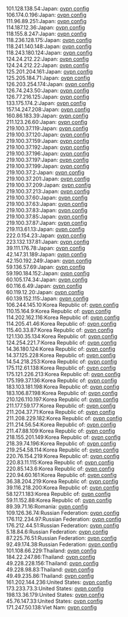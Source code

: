 101.128.138.54:Japan: [ovpn config](vpn/101_128_138_54.ovpn)  
106.174.0.196:Japan: [ovpn config](vpn/106_174_0_196.ovpn)  
111.96.89.251:Japan: [ovpn config](vpn/111_96_89_251.ovpn)  
114.187.12.36:Japan: [ovpn config](vpn/114_187_12_36.ovpn)  
118.155.8.247:Japan: [ovpn config](vpn/118_155_8_247.ovpn)  
118.236.128.175:Japan: [ovpn config](vpn/118_236_128_175.ovpn)  
118.241.140.148:Japan: [ovpn config](vpn/118_241_140_148.ovpn)  
118.243.180.124:Japan: [ovpn config](vpn/118_243_180_124.ovpn)  
124.24.212.22:Japan: [ovpn config](vpn/124_24_212_22.ovpn)  
124.24.212.22:Japan: [ovpn config](vpn/124_24_212_22.ovpn)  
125.201.204.161:Japan: [ovpn config](vpn/125_201_204_161.ovpn)  
125.205.184.71:Japan: [ovpn config](vpn/125_205_184_71.ovpn)  
126.203.254.174:Japan: [ovpn config](vpn/126_203_254_174.ovpn)  
126.74.243.50:Japan: [ovpn config](vpn/126_74_243_50.ovpn)  
126.77.216.125:Japan: [ovpn config](vpn/126_77_216_125.ovpn)  
133.175.174.2:Japan: [ovpn config](vpn/133_175_174_2.ovpn)  
157.14.247.208:Japan: [ovpn config](vpn/157_14_247_208.ovpn)  
160.86.183.39:Japan: [ovpn config](vpn/160_86_183_39.ovpn)  
211.123.26.60:Japan: [ovpn config](vpn/211_123_26_60.ovpn)  
219.100.37.119:Japan: [ovpn config](vpn/219_100_37_119.ovpn)  
219.100.37.120:Japan: [ovpn config](vpn/219_100_37_120.ovpn)  
219.100.37.159:Japan: [ovpn config](vpn/219_100_37_159.ovpn)  
219.100.37.192:Japan: [ovpn config](vpn/219_100_37_192.ovpn)  
219.100.37.196:Japan: [ovpn config](vpn/219_100_37_196.ovpn)  
219.100.37.197:Japan: [ovpn config](vpn/219_100_37_197.ovpn)  
219.100.37.199:Japan: [ovpn config](vpn/219_100_37_199.ovpn)  
219.100.37.2:Japan: [ovpn config](vpn/219_100_37_2.ovpn)  
219.100.37.201:Japan: [ovpn config](vpn/219_100_37_201.ovpn)  
219.100.37.209:Japan: [ovpn config](vpn/219_100_37_209.ovpn)  
219.100.37.213:Japan: [ovpn config](vpn/219_100_37_213.ovpn)  
219.100.37.60:Japan: [ovpn config](vpn/219_100_37_60.ovpn)  
219.100.37.63:Japan: [ovpn config](vpn/219_100_37_63.ovpn)  
219.100.37.83:Japan: [ovpn config](vpn/219_100_37_83.ovpn)  
219.100.37.85:Japan: [ovpn config](vpn/219_100_37_85.ovpn)  
219.100.37.87:Japan: [ovpn config](vpn/219_100_37_87.ovpn)  
219.113.61.13:Japan: [ovpn config](vpn/219_113_61_13.ovpn)  
222.0.154.23:Japan: [ovpn config](vpn/222_0_154_23.ovpn)  
223.132.137.81:Japan: [ovpn config](vpn/223_132_137_81.ovpn)  
39.111.176.78:Japan: [ovpn config](vpn/39_111_176_78.ovpn)  
42.147.31.189:Japan: [ovpn config](vpn/42_147_31_189.ovpn)  
42.150.192.249:Japan: [ovpn config](vpn/42_150_192_249.ovpn)  
59.136.57.69:Japan: [ovpn config](vpn/59_136_57_69.ovpn)  
59.190.184.152:Japan: [ovpn config](vpn/59_190_184_152.ovpn)  
60.105.174.34:Japan: [ovpn config](vpn/60_105_174_34.ovpn)  
60.116.6.49:Japan: [ovpn config](vpn/60_116_6_49.ovpn)  
60.119.12.20:Japan: [ovpn config](vpn/60_119_12_20.ovpn)  
60.139.152.115:Japan: [ovpn config](vpn/60_139_152_115.ovpn)  
106.244.145.10:Korea Republic of: [ovpn config](vpn/106_244_145_10.ovpn)  
110.15.164.9:Korea Republic of: [ovpn config](vpn/110_15_164_9.ovpn)  
114.202.162.116:Korea Republic of: [ovpn config](vpn/114_202_162_116.ovpn)  
114.205.41.46:Korea Republic of: [ovpn config](vpn/114_205_41_46.ovpn)  
115.40.33.87:Korea Republic of: [ovpn config](vpn/115_40_33_87.ovpn)  
121.130.35.134:Korea Republic of: [ovpn config](vpn/121_130_35_134.ovpn)  
124.254.221.7:Korea Republic of: [ovpn config](vpn/124_254_221_7.ovpn)  
14.36.180.124:Korea Republic of: [ovpn config](vpn/14_36_180_124.ovpn)  
14.37.125.228:Korea Republic of: [ovpn config](vpn/14_37_125_228.ovpn)  
14.54.218.253:Korea Republic of: [ovpn config](vpn/14_54_218_253.ovpn)  
175.112.61.138:Korea Republic of: [ovpn config](vpn/175_112_61_138.ovpn)  
175.121.226.213:Korea Republic of: [ovpn config](vpn/175_121_226_213.ovpn)  
175.199.37.136:Korea Republic of: [ovpn config](vpn/175_199_37_136.ovpn)  
183.103.181.198:Korea Republic of: [ovpn config](vpn/183_103_181_198.ovpn)  
183.106.87.198:Korea Republic of: [ovpn config](vpn/183_106_87_198.ovpn)  
210.126.110.197:Korea Republic of: [ovpn config](vpn/210_126_110_197.ovpn)  
211.177.59.177:Korea Republic of: [ovpn config](vpn/211_177_59_177.ovpn)  
211.204.37.71:Korea Republic of: [ovpn config](vpn/211_204_37_71.ovpn)  
211.208.229.182:Korea Republic of: [ovpn config](vpn/211_208_229_182.ovpn)  
211.214.56.54:Korea Republic of: [ovpn config](vpn/211_214_56_54.ovpn)  
211.47.88.109:Korea Republic of: [ovpn config](vpn/211_47_88_109.ovpn)  
218.155.201.149:Korea Republic of: [ovpn config](vpn/218_155_201_149.ovpn)  
218.39.74.196:Korea Republic of: [ovpn config](vpn/218_39_74_196.ovpn)  
219.254.58.114:Korea Republic of: [ovpn config](vpn/219_254_58_114.ovpn)  
220.76.154.219:Korea Republic of: [ovpn config](vpn/220_76_154_219.ovpn)  
220.83.11.115:Korea Republic of: [ovpn config](vpn/220_83_11_115.ovpn)  
220.85.143.6:Korea Republic of: [ovpn config](vpn/220_85_143_6.ovpn)  
220.94.60.161:Korea Republic of: [ovpn config](vpn/220_94_60_161.ovpn)  
36.38.204.219:Korea Republic of: [ovpn config](vpn/36_38_204_219.ovpn)  
39.116.218.200:Korea Republic of: [ovpn config](vpn/39_116_218_200.ovpn)  
58.127.1.183:Korea Republic of: [ovpn config](vpn/58_127_1_183.ovpn)  
59.11.152.88:Korea Republic of: [ovpn config](vpn/59_11_152_88.ovpn)  
89.39.71.16:Romania: [ovpn config](vpn/89_39_71_16.ovpn)  
109.126.36.74:Russian Federation: [ovpn config](vpn/109_126_36_74.ovpn)  
176.112.234.97:Russian Federation: [ovpn config](vpn/176_112_234_97.ovpn)  
176.212.44.51:Russian Federation: [ovpn config](vpn/176_212_44_51.ovpn)  
5.18.84.6:Russian Federation: [ovpn config](vpn/5_18_84_6.ovpn)  
87.225.76.51:Russian Federation: [ovpn config](vpn/87_225_76_51.ovpn)  
92.49.174.38:Russian Federation: [ovpn config](vpn/92_49_174_38.ovpn)  
101.108.66.229:Thailand: [ovpn config](vpn/101_108_66_229.ovpn)  
184.22.247.86:Thailand: [ovpn config](vpn/184_22_247_86.ovpn)  
49.228.228.156:Thailand: [ovpn config](vpn/49_228_228_156.ovpn)  
49.228.98.83:Thailand: [ovpn config](vpn/49_228_98_83.ovpn)  
49.49.235.86:Thailand: [ovpn config](vpn/49_49_235_86.ovpn)  
161.202.144.236:United States: [ovpn config](vpn/161_202_144_236.ovpn)  
173.233.73.3:United States: [ovpn config](vpn/173_233_73_3.ovpn)  
198.13.36.179:United States: [ovpn config](vpn/198_13_36_179.ovpn)  
45.76.147.33:United States: [ovpn config](vpn/45_76_147_33.ovpn)  
171.247.50.138:Viet Nam: [ovpn config](vpn/171_247_50_138.ovpn)  
